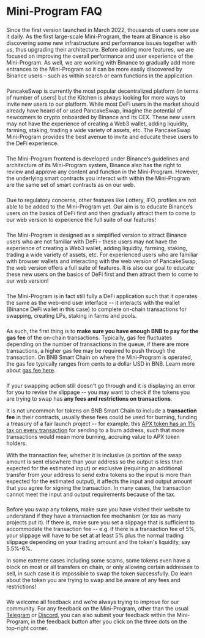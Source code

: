 # Mini-Program FAQ

### &#x20;<a href="#what-are-the-future-developments-of-the-mini-program" id="what-are-the-future-developments-of-the-mini-program"></a>

Since the first version launched in March 2022, thousands of users now use it daily. As the first large-scale Mini-Program, the team at Binance is also discovering some new infrastructure and performance issues together with us, thus upgrading their architecture. Before adding more features, we are focused on improving the overall performance and user experience of the Mini-Program. As well, we are working with Binance to gradually add more entrances to the Mini-Program so it can be more easily discovered by Binance users – such as within search or earn functions in the application.

### &#x20;<a href="#how-will-the-mini-program-help-pancakeswap" id="how-will-the-mini-program-help-pancakeswap"></a>

PancakeSwap is currently the most popular decentralized platform (in terms of number of users) but the Kitchen is always looking for more ways to invite new users to our platform. While most DeFi users in the market should already have heard of or used PancakeSwap, imagine the potential of newcomers to crypto onboarded by Binance and its CEX. These new users may not have the experience of creating a Web3 wallet, adding liquidity, farming, staking, trading a wide variety of assets, etc. The PancakeSwap Mini-Program provides the best avenue to invite and educate these users to the DeFi experience.

### &#x20;<a href="#is-it-controlled-by-binance-or-pancakeswap" id="is-it-controlled-by-binance-or-pancakeswap"></a>

The Mini-Program frontend is developed under Binance’s guidelines and architecture of its Mini-Program system, Binance also has the right to review and approve any content and function in the Mini-Program. However, the underlying smart contracts you interact with within the Mini-Program are the same set of smart contracts as on our web.

### &#x20;<a href="#when-will-other-features-be-added-into-the-mini-program" id="when-will-other-features-be-added-into-the-mini-program"></a>

Due to regulatory concerns, other features like Lottery, IFO, profiles are not able to be added to the Mini-Program yet. Our aim is to educate Binance’s users on the basics of DeFi first and then gradually attract them to come to our web version to experience the full suite of our features!

### &#x20;<a href="#why-should-i-use-the-mini-program-when-i-can-use-the-web-version-with-a-browser-wallet" id="why-should-i-use-the-mini-program-when-i-can-use-the-web-version-with-a-browser-wallet"></a>

The Mini-Program is designed as a simplified version to attract Binance users who are not familiar with DeFi – these users may not have the experience of creating a Web3 wallet, adding liquidity, farming, staking, trading a wide variety of assets, etc. For experienced users who are familiar with browser wallets and interacting with the web version of PancakeSwap, the web version offers a full suite of features. It is also our goal to educate these new users on the basics of DeFi first and then attract them to come to our web version!

### &#x20;<a href="#how-come-my-transaction-wont-go-through" id="how-come-my-transaction-wont-go-through"></a>

The Mini-Program is in fact still fully a DeFi application such that it operates the same as the web-end user interface -- it interacts with the wallet (Binance DeFi wallet in this case) to complete on-chain transactions for swapping, creating LPs, staking in farms and pools.

### &#x20;<a href="#gas-fees" id="gas-fees"></a>

As such, the first thing is to **make sure you have enough BNB to pay for the gas fee** of the on-chain transactions. Typically, gas fee fluctuates depending on the number of transactions in the queue, if there are more transactions, a higher gas fee may be required to push through the transaction. On BNB Smart Chain on where the Mini-Program is operated, the gas fee typically ranges from cents to a dollar USD in BNB. Learn more about [gas fee here](https://academy.binance.com/en/glossary/gas).

### &#x20;<a href="#transaction-fees" id="transaction-fees"></a>

If your swapping action still doesn't go through and it is displaying an error for you to revise the slippage -- you may want to check if the tokens you are trying to swap has **any fees and restrictions on transactions**.

It is not uncommon for tokens on BNB Smart Chain to include a **transaction fee** in their contracts, usually these fees could be used for burning, funding a treasury of a fair launch project -- for example, this [APX token has an 1% tax on every transaction](https://apollox-finance.gitbook.io/apollox-finance/apx-token/tax) for sending to a burn address, such that more transactions would mean more burning, accruing value to APX token holders.

With the transaction fee, whether it is inclusive (a portion of the swap amount is sent elsewhere than your address so the output is less than expected for the estimated input) or exclusive (requiring an additional transfer from your address to send extra tokens so the input is more than expected for the estimated output), it affects the input and output amount that you agree for signing the transaction. In many cases, the transaction cannot meet the input and output requirements because of the tax.

### &#x20;<a href="#swapping-with-transaction-fees" id="swapping-with-transaction-fees"></a>

Before you swap any tokens, make sure you have visited their website to understand if they have a transaction fee mechanism (or _tax_ as many projects put it). If there is, make sure you set a slippage that is sufficient to accommodate the transaction fee -- e.g. if there is a transaction fee of 5%, your slippage will have to be set at at least 5% plus the normal trading slippage depending on your trading amount and the token's liquidity, say 5.5%-6%.

In some extreme cases including some scams, some tokens even have a block on most or all transfers on chain, or only allowing certain addresses to sell, in such case it is impossible to swap the token successfully. Do learn about the token you are trying to swap and be aware of any fees and restrictions!

### &#x20;<a href="#where-can-i-provide-feedback-for-the-mini-program" id="where-can-i-provide-feedback-for-the-mini-program"></a>

We welcome all feedback and we’re always trying to improve for our community. For any feedback on the Mini-Program, other than the usual [Telegram](https://t.me/pancakeswap) or [Discord](https://discord.gg/pancakeswap), you can also submit your feedback within the Mini-Program, in the feedback button after you click on the three dots on the top-right corner.
